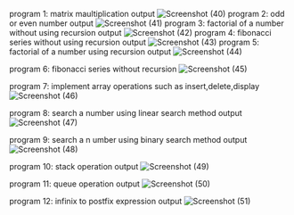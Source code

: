 program 1:
matrix maultiplication output
![Screenshot (40)](https://user-images.githubusercontent.com/113018345/192558975-7d7573b6-f97e-4008-89d9-8906f266b044.png)
program 2:
odd or even number output
![Screenshot (41)](https://user-images.githubusercontent.com/113018345/192560946-6e6e3ab1-a5e4-4abf-b08b-0828b536bfeb.png)
program 3:
factorial of a number without using recursion output
![Screenshot (42)](https://user-images.githubusercontent.com/113018345/192561056-669a784c-5cc8-4062-b162-f72713c1d6bb.png)
program 4:
fibonacci series without using recursion output
![Screenshot (43)](https://user-images.githubusercontent.com/113018345/192561247-6d262ecb-3d40-43fc-83a2-337fe0335884.png)
program 5:
factorial of a number using recursion output
![Screenshot (44)](https://user-images.githubusercontent.com/113018345/192567430-4765f0af-6225-47d4-9624-c83a48fc6e9e.png)

program 6:
fibonacci series without recursion
![Screenshot (45)](https://user-images.githubusercontent.com/113018345/192567540-5b67936d-097f-4e94-9910-c1ad5868d851.png)

program 7:
implement array operations such as insert,delete,display
![Screenshot (46)](https://user-images.githubusercontent.com/113018345/192567626-468001e3-e815-4592-8e56-14af8e55eea3.png)

program 8:
search a number using linear search method output
![Screenshot (47)](https://user-images.githubusercontent.com/113018345/192567739-1631a816-64c7-4ff5-9b02-1d3d6b46f193.png)

program 9:
search a n umber using binary search method output
![Screenshot (48)](https://user-images.githubusercontent.com/113018345/192567818-7745656b-afef-4853-a12a-54fc5f5b0718.png)

program 10:
stack operation output
![Screenshot (49)](https://user-images.githubusercontent.com/113018345/192568920-c471bfb0-1823-4dec-a9af-a8a37fa28979.png)


program 11:
queue operation output
![Screenshot (50)](https://user-images.githubusercontent.com/113018345/192569094-ab435419-9822-4932-bbbc-2695fc32c502.png)

program 12:
infinix to postfix expression output
![Screenshot (51)](https://user-images.githubusercontent.com/113018345/192569361-4ca55810-90e7-43a4-9df9-f99c4a20ec31.png)


